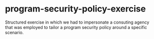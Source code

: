 # program-security-policy-exercise
Structured exercise in which we had to impersonate a consuting agency that was employed to tailor a program security policy around a specific scenario. 
